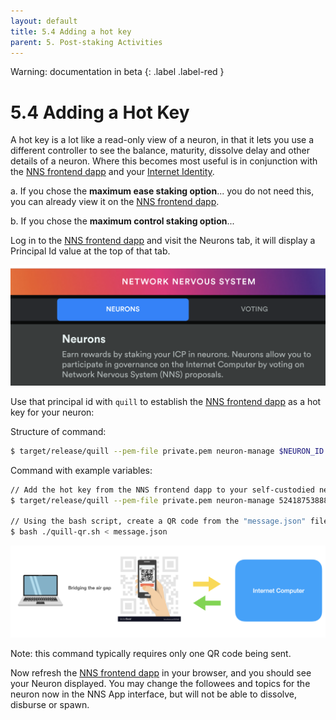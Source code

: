 ```yaml
---
layout: default
title: 5.4 Adding a hot key
parent: 5. Post-staking Activities
---
```

Warning: documentation in beta
{: .label .label-red }

# 5.4  Adding a Hot Key

A hot key is a lot like a read-only view of a neuron, in that it lets you use a different controller to see the balance, maturity, dissolve delay and other details of a neuron. Where this becomes most useful is in conjunction with the [NNS frontend dapp](https://nns.ic0.app/) and your [Internet Identity](https://identity.ic0.app/).

a. If you chose the **maximum ease staking option**...   you do not need this, you can already view it on the [NNS frontend dapp](https://nns.ic0.app/).

b. If you chose the **maximum control staking option**...

Log in to the [NNS frontend dapp](https://nns.ic0.app/) and visit the Neurons tab, it will display a Principal Id value at the top of that tab. 

![image](../assets/images/nns-frontend-dapp-neurons.png)

Use that principal id with `quill` to establish the [NNS frontend dapp](https://nns.ic0.app/) as a hot key for your neuron:
	
Structure of command:
```bash
$ target/release/quill --pem-file private.pem neuron-manage $NEURON_ID --add-hot-key "$PRINCIPAL"
```

Command with example variables: 
```bash
// Add the hot key from the NNS frontend dapp to your self-custodied neuron
$ target/release/quill --pem-file private.pem neuron-manage 5241875388871980017 --add-hot-key "2xt3l-tqk2i-fpygm-lseru-pvgek-t67vb-tu3ap-k0mnu-dr4hl-z3kpn-o2e" > message.json

// Using the bash script, create a QR code from the "message.json" file created by quill with your message
$ bash ./quill-qr.sh < message.json
```
![image](../assets/images/qr-code-scan-2.png)

Note: this command typically requires only one QR code being sent.

Now refresh the [NNS frontend dapp](https://nns.ic0.app/) in your browser, and you should see your Neuron displayed. You may change the followees and topics for the neuron now in the NNS App interface, but will not be able to dissolve, disburse or spawn.
